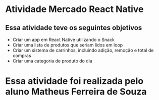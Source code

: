 # Atividade Mercado React Native

## Essa atividade teve os seguintes objetivos
- Criar um app em React Native utilizando o Snack
- Criar uma lista de produtos que seriam lidos em loop
- Criar um sistema de carrinhos, incluindo adição, remoção e total de compras
- Criar uma categoria de produto do dia
# Essa atividade foi realizada pelo aluno Matheus Ferreira de Souza 